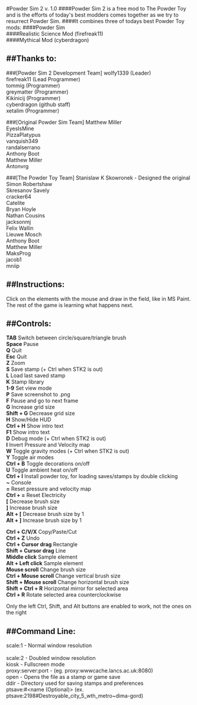 #Powder Sim 2 v. 1.0
####Powder Sim 2 is a free mod to The Powder Toy and is the efforts of today's best modders comes together as we try to resurrect Powder Sim.
####It combines three of todays best Powder Toy mods:
####Powder Sim<br />
####Realistic Science Mod (firefreak11)<br />
####Mythical Mod (cyberdragon)<br />

##Thanks to:
-----------------------------------------

###[Powder Sim 2 Development Team] 
wolfy1339 (Leader)<br />
firefreak11 (Lead Programmer)<br />
tommig (Programmer)<br />
greymatter (Programmer)<br />
Kikinicij (Programmer)<br />
cyberdragon (github staff)<br />
xetalim (Programmer)<br />

###[Original Powder Sim Team] 
Matthew Miller<br />
EyesIsMine<br />
PizzaPlatypus<br />
vanquish349<br />
randalserrano<br />
Anthony Boot<br />
Matthew Miller<br />
Antonvrg<br />

###[The Powder Toy Team]
Stanislaw K Skowronek - Designed the original<br />
Simon Robertshaw<br />
Skresanov Savely<br />
cracker64<br />
Catelite<br />
Bryan Hoyle<br />
Nathan Cousins<br />
jacksonmj<br />
Felix Wallin<br />
Lieuwe Mosch<br />
Anthony Boot<br />
Matthew Miller<br />
MaksProg<br />
jacob1<br />
mniip<br />


##Instructions:
--------------------------------------------------

Click on the elements with the mouse and draw in the field, like in MS Paint. The rest of the game is learning what happens next.

##Controls:
--------------------------------------------------

**TAB** 			  Switch between circle/square/triangle brush<br />
**Space** 			Pause<br />
**Q** 				  Quit<br />
**Esc** 			  Quit<br />
**Z** 				  Zoom<br />
**S** 				  Save stamp (+ Ctrl when STK2 is out)<br />
**L** 				  Load last saved stamp<br />
**K** 				  Stamp library<br />
**1-9** 			  Set view mode<br />
**P** 				  Save screenshot to .png<br />
**F** 				  Pause and go to next frame<br />
**G** 				  Increase grid size<br />
**Shift + G**		Decrease grid size<br />
**H** 			    Show/Hide HUD<br />
**Ctrl + H**		Show intro text<br />
**F1**				  Show intro text<br />
**D** 				  Debug mode (+ Ctrl when STK2 is out)<br />
**I** 				  Invert Pressure and Velocity map<br />
**W** 				  Toggle gravity modes (+ Ctrl when STK2 is out)<br />
**Y**				    Toggle air modes<br />
**Ctrl + B**		Toggle decorations on/off<br />
**U**				    Toggle ambient heat on/off<br />
**Ctrl + I**		Install powder toy, for loading saves/stamps by double clicking<br />
**~** 				  Console<br />
**=** 				  Reset pressure and velocity map<br />
**Ctrl + =** 		Reset Electricity<br />
**[** 				  Decrease brush size<br />
**]** 				  Increase brush size<br />
**Alt + [**			Decrease brush size by 1<br />
**Alt + ]**			Increase brush size by 1<br />

**Ctrl + C/V/X** 			      Copy/Paste/Cut<br />
**Ctrl + Z** 				        Undo<br />
**Ctrl + Cursor drag** 		  Rectangle<br />
**Shift + Cursor drag** 	  Line<br />
**Middle click**			      Sample element<br />
**Alt + Left click** 		    Sample element<br />
**Mouse scroll** 			      Change brush size<br />
**Ctrl + Mouse scroll** 		Change vertical brush size<br />
**Shift + Mouse scroll**		Change horizontal brush size<br />
**Shift + Ctrl + R** 		    Horizontal mirror for selected area<br />
**Ctrl + R**				        Rotate selected area counterclockwise<br />

Only the left Ctrl, Shift, and Alt buttons are enabled to work, not the ones on the right<br />

##Command Line:
--------------------------------------

scale:1 - Normal window resolution<br />  
scale:2 - Doubled window resolution<br />
kiosk - Fullscreen mode<br />
proxy:server:port - (eg. proxy:wwwcache.lancs.ac.uk:8080)<br /> 
open <file> - Opens the file as a stamp or game save<br /> 
ddir - Directory used for saving stamps and preferences<br />
ptsave:<save id>#<name (Optional)> (ex. ptsave:2198#Destroyable_city_5_wth_metro~dima-gord)<br />
